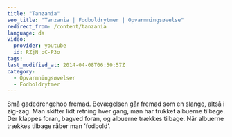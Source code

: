 ```yaml
---
title: "Tanzania"
seo_title: "Tanzania | Fodboldrytmer | Opvarmningsøvelse"
redirect_from: /content/tanzania
language: da
video:
  provider: youtube
  id: RZjN_oC-P3o
tags:
last_modified_at: 2014-04-08T06:50:57Z
category:
  - Opvarmningsøvelser
  - Fodboldrytmer
---
```


Små gadedrengehop fremad. Bevægelsen går fremad som en slange, altså
i zig-zag. Man skifter lidt retning hver gang, man har trukket albuerne tilbage. Der
klappes foran, bagved foran, og albuerne trækkes tilbage. Når albuerne trækkes
tilbage råber man ’fodbold’.
